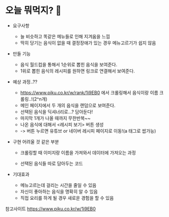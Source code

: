 # 오늘 뭐먹지? 🍗



- 요구사항
  - 늘 비슷하고 똑같은 메뉴들로 인해 지겨움을 느낌 
  - 딱히 당기는 음식이 없을 때 결정장애가 있는 경우 메뉴고르기가 쉽지 않음



- 만들 기능
  - 음식 월드컵을 통해서 1순위로 뽑힌 음식을 보여준다.
  - 1위로 뽑힌 음식의 레시피를 원하면 링크로 연결해서 보여준다.



- 예상 과정..??
  - https://www.piku.co.kr/w/rank/1i9EB0 에서 크롤링해서 음식이랑 이름 크롤링..!(2^n개)
  - 메인 페이지에서 두 개의 음식을 랜덤으로 보여준다.
  - 선택된 음식을 딕셔너리로...? 담아둔다!
  - 마지막 1개가 나올 때까지 무한반복~~
  - 나온 음식에 대해서 <레시피 보기> 버튼 생성
  - -> 버튼 누르면 유튜브 or 네이버 레시피 페이지로 이동!(a 태그로 쌉가능)



- 구현 어려울 것 같은 부분

  - 크롤링할 때 이미지랑 이름을 가져와서 데이터에 가져오는 과정

  - 선택된 음식들 따로 담아두는 코드 

    

- 기대효과
  - 메뉴고르는데 걸리는 시간을 줄일 수 있음
  - 자신이 좋아하는 음식을 명확히 알 수 있음
  - 직접 요리를 하게 될 경우 새로운 경험을 할 수 있음



참고사이트 https://www.piku.co.kr/w/1i9EB0
